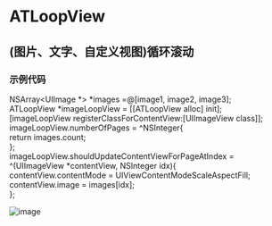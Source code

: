 #  ATLoopView

## (图片、文字、自定义视图)循环滚动

### 示例代码
NSArray<UIImage *> *images =@[image1, image2, image3];<br>
ATLoopView *imageLoopView = [[ATLoopView alloc] init];<br>
[imageLoopView registerClassForContentView:[UIImageView class]];<br>
imageLoopView.numberOfPages = ^NSInteger{<br>
return images.count;<br>
};<br>
imageLoopView.shouldUpdateContentViewForPageAtIndex = ^(UIImageView *contentView, NSInteger idx){<br>
contentView.contentMode = UIViewContentModeScaleAspectFill;<br>
contentView.image = images[idx];<br>
};<br>

 ![image](https://github.com/lantuhy/ATLoopView/raw/master/screenshots/vim-screenshot.jpg)




